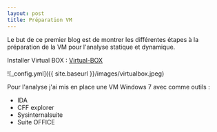 ```yaml
---
layout: post
title: Préparation VM
---
```


Le but de ce premier blog est de montrer les différentes étapes à la préparation de la VM pour l'analyse statique et dynamique.

Installer  Virtual BOX : <a href="https://www.virtualbox.org/wiki/Downloads">Virtual-BOX</a> 

![_config.yml]({{ site.baseurl }}/images/virtualbox.jpeg)

Pour l'analyse j'ai mis en place une VM Windows 7 avec comme outils : 
<ul>
<li>IDA</li>
<li>CFF explorer</li>
<li>Sysinternalsuite</li>
<li> Suite OFFICE
<ul>

